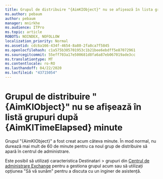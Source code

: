 ```yaml
---
title: Grupul de distribuire "{AimKIObject}" nu se afișează în lista grupuri după {AimKITimeElapsed} minute
ms.author: pebaum
author: pebaum
manager: mnirkhe
ms.audience: ITPro
ms.topic: article
ROBOTS: NOINDEX, NOFOLLOW
localization_priority: Normal
ms.assetid: cdc6a166-434f-4654-8a80-2fa8ca7f5845
ms.openlocfilehash: c1a575b305701953c1b21bee6ebdff5e87072961
ms.sourcegitcommit: 55eff703a17e500681d8fa6a87eb067019ade3cc
ms.translationtype: MT
ms.contentlocale: ro-RO
ms.lasthandoff: 04/22/2020
ms.locfileid: "43715054"
---
```

# <a name="distribution-group-aimkiobject-not-showing-in-groups-list-after-aimkitimeelapsed-minutes"></a>Grupul de distribuire "{AimKIObject}" nu se afișează în listă grupuri după {AimKITimeElapsed} minute

Grupul "{AimKIObject}" a fost creat acum câteva minute. În mod normal, nu durează mai mult de 60 de minute pentru ca noul grup de distribuire să apară în centrul de administrare.
  
Este posibil să utilizați caracteristica Destinatari > grupuri din [Centrul de administrare Exchange](https://outlook.office365.com/ecp/?rfr=Admin_o365&amp;exsvurl=1&amp;mkt=en-US.aspx) pentru a gestiona grupul acum sau să utilizați opțiunea "Să vă sunăm" pentru a discuta cu un inginer de asistență. 
  